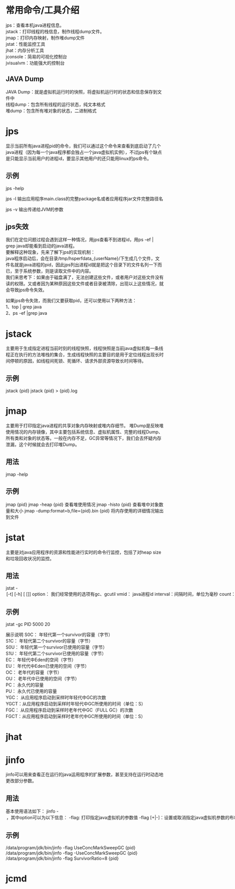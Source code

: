 # 常用命令/工具介绍
jps：查看本机java进程信息。  
jstack：打印线程的栈信息，制作线程dump文件。  
jmap：打印内存映射，制作堆dump文件  
jstat：性能监控工具  
jhat：内存分析工具  
jconsole：简易的可视化控制台  
jvisualvm：功能强大的控制台  

## JAVA Dump
JAVA Dump：就是虚拟机运行时的快照，将虚拟机运行时的状态和信息保存到文件中  
线程dump：包含所有线程的运行状态，纯文本格式  
堆dump：包含所有堆对象的状态，二进制格式  

# jps
显示当前所有java进程pid的命令，我们可以通过这个命令来查看到底启动了几个java进程（因为每一个java程序都会独占一个java虚拟机实例），不过jps有个缺点是只能显示当前用户的进程id，要显示其他用户的还只能用linux的ps命令。

## 示例
jps -help

jps -l 输出应用程序main.class的完整package名或者应用程序jar文件完整路径名

jps -v 输出传递给JVM的参数

## jps失效
我们在定位问题过程会遇到这样一种情况，用jps查看不到进程id，用ps -ef | grep java却能看到启动的java进程。  
要解释这种现象，先来了解下jps的实现机制：  
java程序启动后，会在目录/tmp/hsperfdata_{userName}/下生成几个文件，文件名就是java进程的pid，因此jps列出进程id就是把这个目录下的文件名列一下而已，至于系统参数，则是读取文件中的内容。  
我们来思考下：如果由于磁盘满了，无法创建这些文件，或者用户对这些文件没有读的权限。又或者因为某种原因这些文件或者目录被清除，出现以上这些情况，就会导致jps命令失效。

如果jps命令失效，而我们又要获取pid，还可以使用以下两种方法：  
1、top | grep java  
2、ps -ef |grep java

# jstack
主要用于生成指定进程当前时刻的线程快照，线程快照是当前java虚拟机每一条线程正在执行的方法堆栈的集合，生成线程快照的主要目的是用于定位线程出现长时间停顿的原因，如线程间死锁、死循环、请求外部资源导致长时间等待。

## 示例
jstack {pid}
jstack {pid} > {pid}.log


# jmap
主要用于打印指定java进程的共享对象内存映射或堆内存细节。
堆Dump是反映堆使用情况的内存镜像，其中主要包括系统信息、虚拟机属性、完整的线程Dump、所有类和对象的状态等。一般在内存不足，GC异常等情况下，我们会去怀疑内存泄漏，这个时候就会去打印堆Dump。
## 用法
jmap -help
## 示例
jmap {pid}
jmap -heap {pid}   查看堆使用情况
jmap -histo {pid}  查看堆中对象数量和大小
jmap -dump:format=b,file={pid}.bin {pid}  将内存使用的详细情况输出到文件


# jstat
主要是对java应用程序的资源和性能进行实时的命令行监控，包括了对heap size和垃圾回收状况的监控。
## 用法
jstat -<option> [-t] [-h<lines>] <vmid> [<interval> [<count>]]
option：  我们经常使用的选项有gc、gcutil
vmid：    java进程id
interval：间隔时间，单位为毫秒
count：   打印次数

## 示例
jstat -gc PID 5000 20

展示说明
S0C： 年轻代第一个survivor的容量（字节）  
S1C： 年轻代第二个survivor的容量（字节）  
S0U： 年轻代第一个survivor已使用的容量（字节）  
S1U： 年轻代第二个survivor已使用的容量（字节）  
EC：  年轻代中Eden的空间（字节）  
EU：  年代代中Eden已使用的空间（字节）  
OC：  老年代的容量（字节）  
OU：  老年代中已使用的空间（字节）  
PC：  永久代的容量  
PU：  永久代已使用的容量  
YGC： 从应用程序启动到采样时年轻代中GC的次数  
YGCT：从应用程序启动到采样时年轻代中GC所使用的时间（单位：S）  
FGC： 从应用程序启动到采样时老年代中GC（FULL GC）的次数  
FGCT：从应用程序启动到采样时老年代中GC所使用的时间（单位：S）  


# jhat

# jinfo
jinfo可以用来查看正在运行的java运用程序的扩展参数，甚至支持在运行时动态地更改部分参数。
## 用法
基本使用语法如下： jinfo -<option> <pid> ，其中option可以为以下信息：
-flag<name>: 打印指定java虚拟机的参数值  
-flag [+|-]<name>：设置或取消指定java虚拟机参数的布尔值  
-flag <name>=<value>：设置指定java虚拟机的参数的值
## 示例
/data/program/jdk/bin/jinfo -flag UseConcMarkSweepGC {pid}  
/data/program/jdk/bin/jinfo -flag -UseConcMarkSweepGC {pid}  
/data/program/jdk/bin/jinfo -flag SurvivorRatio=8 {pid}

# jcmd
